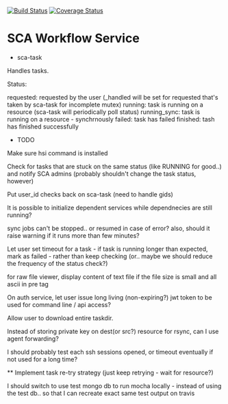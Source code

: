 [![Build Status](https://travis-ci.org/soichih/sca-wf.svg?branch=master)](https://travis-ci.org/soichih/sca-wf)
[![Coverage Status](https://coveralls.io/repos/github/soichih/sca-wf/badge.svg?branch=master)](https://coveralls.io/github/soichih/sca-wf?branch=master)

# SCA Workflow Service


* sca-task

Handles tasks.

Status:

requested: requested by the user (_handled will be set for requested that's taken by sca-task for incomplete mutex)
running: task is running on a resource (sca-task will periodically poll status)
running_sync: task is running on a resource - synchrnously
failed: task has failed
finished: tash has finished successfully

* TODO

Make sure hsi command is installed

Check for tasks that are stuck on the same status (like RUNNING for good..) and notify SCA admins (probably shouldn't change the task status, however)

Put user_id checks back on sca-task (need to handle gids)

It is possible to initialize dependent services while dependnecies are still running?

sync jobs can't be stopped.. or resumed in case of error? also, should it raise warning if it runs more than few minutes?

Let user set timeout for a task - if task is running longer than expected, mark as failed - rather than keep checking (or.. maybe we should reduce the frequency of the status check?)

for raw file viewer, display content of text file if the file size is small and all ascii in pre tag

On auth service, let user issue long living (non-expiring?) jwt token to be used for command line / api access?

Allow user to download entire taskdir.

Instead of storing private key on dest(or src?) resource for rsync, can I use agent forwarding?

I should probably test each ssh sessions opened, or timeout eventually if not used for a long time?

** Implement task re-try strategy (just keep retrying - wait for resource?)

I should switch to use test mongo db to run mocha locally - instead of using the test db.. so that I can recreate exact same test output on travis
